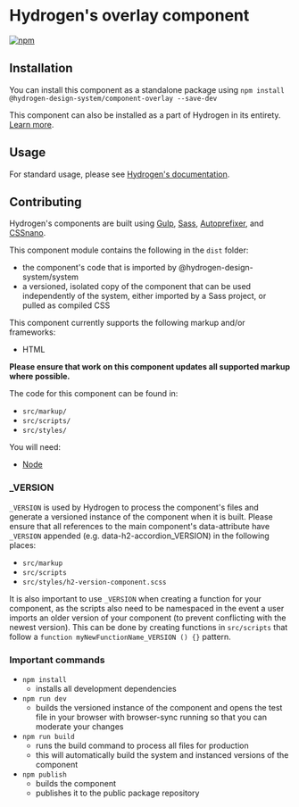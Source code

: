 # Hydrogen's overlay component

<a href="https://www.npmjs.com/package/@hydrogen-design-system/component-overlay" title="Visit this package on NPM." target="_blank" rel="noreferrer">
    <img alt="npm" src="https://img.shields.io/npm/v/@hydrogen-design-system/component-overlay?color=9864e8&label=release">
</a>

## Installation

You can install this component as a standalone package using `npm install @hydrogen-design-system/component-overlay --save-dev`

This component can also be installed as a part of Hydrogen in its entirety. [Learn more](https://hydrogen.design).

## Usage

For standard usage, please see [Hydrogen's documentation](https://hydrogen.design).

## Contributing

Hydrogen's components are built using [Gulp](https://gulpjs.com/), [Sass](https://sass-lang.com), [Autoprefixer](https://github.com/postcss/autoprefixer), and [CSSnano](https://cssnano.co/).

This component module contains the following in the `dist` folder:
- the component's code that is imported by @hydrogen-design-system/system
- a versioned, isolated copy of the component that can be used independently of the system, either imported by a Sass project, or pulled as compiled CSS

This component currently supports the following markup and/or frameworks:
- HTML

**Please ensure that work on this component updates all supported markup where possible.**

The code for this component can be found in:
- `src/markup/`
- `src/scripts/`
- `src/styles/`

You will need:
- [Node](https://nodejs.org/en/)

### _VERSION
`_VERSION` is used by Hydrogen to process the component's files and generate a versioned instance of the component when it is built. Please ensure that all references to the main component's data-attribute have `_VERSION` appended (e.g. data-h2-accordion_VERSION) in the following places:
- `src/markup`
- `src/scripts`
- `src/styles/h2-version-component.scss`

It is also important to use `_VERSION` when creating a function for your component, as the scripts also need to be namespaced in the event a user imports an older version of your component (to prevent conflicting with the newest version). This can be done by creating functions in `src/scripts` that follow a `function myNewFunctionName_VERSION () {}` pattern.

### Important commands
- `npm install`
  - installs all development dependencies
- `npm run dev`
  - builds the versioned instance of the component and opens the test file in your browser with browser-sync running so that you can moderate your changes
- `npm run build`
  - runs the build command to process all files for production
  - this will automatically build the system and instanced versions of the component
- `npm publish`
  - builds the component
  - publishes it to the public package repository